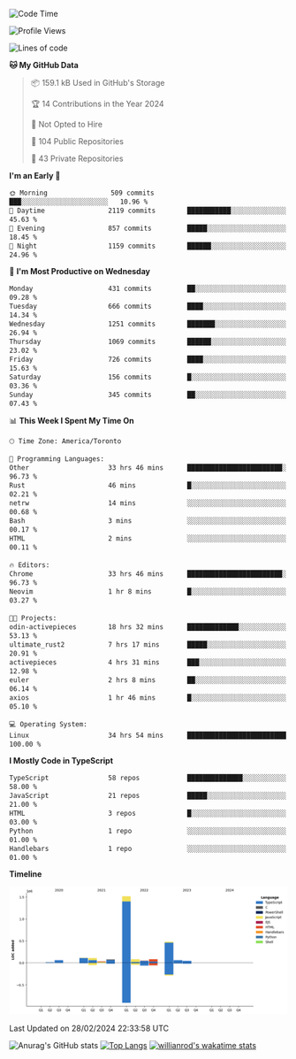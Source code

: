 <!--START_SECTION:waka-->
![Code Time](http://img.shields.io/badge/Code%20Time-1%2C259%20hrs%2016%20mins-blue)

![Profile Views](http://img.shields.io/badge/Profile%20Views-2-blue)

![Lines of code](https://img.shields.io/badge/From%20Hello%20World%20I%27ve%20Written-2.7%20million%20lines%20of%20code-blue)

**🐱 My GitHub Data** 

> 📦 159.1 kB Used in GitHub's Storage 
 > 
> 🏆 14 Contributions in the Year 2024
 > 
> 🚫 Not Opted to Hire
 > 
> 📜 104 Public Repositories 
 > 
> 🔑 43 Private Repositories 
 > 
**I'm an Early 🐤** 

```text
🌞 Morning                509 commits         ███░░░░░░░░░░░░░░░░░░░░░░   10.96 % 
🌆 Daytime                2119 commits        ███████████░░░░░░░░░░░░░░   45.63 % 
🌃 Evening                857 commits         █████░░░░░░░░░░░░░░░░░░░░   18.45 % 
🌙 Night                  1159 commits        ██████░░░░░░░░░░░░░░░░░░░   24.96 % 
```
📅 **I'm Most Productive on Wednesday** 

```text
Monday                   431 commits         ██░░░░░░░░░░░░░░░░░░░░░░░   09.28 % 
Tuesday                  666 commits         ████░░░░░░░░░░░░░░░░░░░░░   14.34 % 
Wednesday                1251 commits        ███████░░░░░░░░░░░░░░░░░░   26.94 % 
Thursday                 1069 commits        ██████░░░░░░░░░░░░░░░░░░░   23.02 % 
Friday                   726 commits         ████░░░░░░░░░░░░░░░░░░░░░   15.63 % 
Saturday                 156 commits         █░░░░░░░░░░░░░░░░░░░░░░░░   03.36 % 
Sunday                   345 commits         ██░░░░░░░░░░░░░░░░░░░░░░░   07.43 % 
```


📊 **This Week I Spent My Time On** 

```text
🕑︎ Time Zone: America/Toronto

💬 Programming Languages: 
Other                    33 hrs 46 mins      ████████████████████████░   96.73 % 
Rust                     46 mins             █░░░░░░░░░░░░░░░░░░░░░░░░   02.21 % 
netrw                    14 mins             ░░░░░░░░░░░░░░░░░░░░░░░░░   00.68 % 
Bash                     3 mins              ░░░░░░░░░░░░░░░░░░░░░░░░░   00.17 % 
HTML                     2 mins              ░░░░░░░░░░░░░░░░░░░░░░░░░   00.11 % 

🔥 Editors: 
Chrome                   33 hrs 46 mins      ████████████████████████░   96.73 % 
Neovim                   1 hr 8 mins         █░░░░░░░░░░░░░░░░░░░░░░░░   03.27 % 

🐱‍💻 Projects: 
odin-activepieces        18 hrs 32 mins      █████████████░░░░░░░░░░░░   53.13 % 
ultimate_rust2           7 hrs 17 mins       █████░░░░░░░░░░░░░░░░░░░░   20.91 % 
activepieces             4 hrs 31 mins       ███░░░░░░░░░░░░░░░░░░░░░░   12.98 % 
euler                    2 hrs 8 mins        ██░░░░░░░░░░░░░░░░░░░░░░░   06.14 % 
axios                    1 hr 46 mins        █░░░░░░░░░░░░░░░░░░░░░░░░   05.10 % 

💻 Operating System: 
Linux                    34 hrs 54 mins      █████████████████████████   100.00 % 
```

**I Mostly Code in TypeScript** 

```text
TypeScript               58 repos            ██████████████░░░░░░░░░░░   58.00 % 
JavaScript               21 repos            █████░░░░░░░░░░░░░░░░░░░░   21.00 % 
HTML                     3 repos             █░░░░░░░░░░░░░░░░░░░░░░░░   03.00 % 
Python                   1 repo              ░░░░░░░░░░░░░░░░░░░░░░░░░   01.00 % 
Handlebars               1 repo              ░░░░░░░░░░░░░░░░░░░░░░░░░   01.00 % 
```



**Timeline**

![Lines of Code chart](https://raw.githubusercontent.com/wise-introvert/wise-introvert/master/assets/bar_graph.png)


 Last Updated on 28/02/2024 22:33:58 UTC
<!--END_SECTION:waka-->

![Anurag's GitHub stats](https://github-readme-stats.vercel.app/api?username=wise-introvert&count_private=true&show_icons=true)
[![Top Langs](https://github-readme-stats.vercel.app/api/top-langs/?username=wise-introvert&langs_count=10)](https://github.com/anuraghazra/github-readme-stats)
[![willianrod's wakatime stats](https://github-readme-stats.vercel.app/api/wakatime?username=wiseintrovert)](https://github.com/anuraghazra/github-readme-stats)
